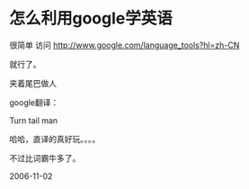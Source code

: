 # 怎么利用google学英语

很简单
访问 http://www.google.com/language_tools?hl=zh-CN

就行了。


夹着尾巴做人

google翻译：
	
Turn tail man

哈哈，直译的真好玩。。。。

不过比词霸牛多了。





2006-11-02